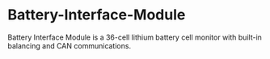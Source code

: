 Battery-Interface-Module
========================

Battery Interface Module is a 36-cell lithium battery cell monitor with built-in balancing and CAN communications.
